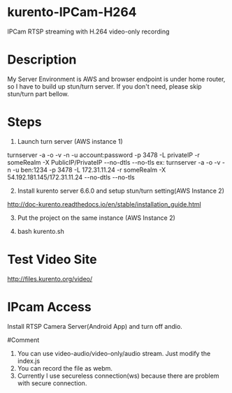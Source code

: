 # kurento-IPCam-H264
IPCam RTSP streaming with H.264 video-only recording 

# Description
  My Server Environment is AWS and browser endpoint is under home router, so I have to build up stun/turn server.
  If you don't need, please skip stun/turn part bellow.
  
# Steps

1. Launch turn server (AWS instance 1)

turnserver -a -o -v -n -u account:password -p 3478 -L privateIP -r someRealm -X PublicIP/PrivateIP --no-dtls --no-tls
ex: turnserver -a -o -v -n -u ben:1234 -p 3478 -L 172.31.11.24 -r someRealm -X 54.192.181.145/172.31.11.24 --no-dtls --no-tls

2. Install kurento server 6.6.0 and setup stun/turn setting(AWS Instance 2)

http://doc-kurento.readthedocs.io/en/stable/installation_guide.html

3. Put the project on the same instance (AWS Instance 2)

4. bash kurento.sh
	
# Test Video Site
http://files.kurento.org/video/

# IPcam Access
Install RTSP Camera Server(Android App) and turn off andio.

#Comment
1. You can use video-audio/video-only/audio stream. Just modify the index.js
2. You can record the file as webm.
3. Currently I use secureless connection(ws) because there are problem with secure connection.
	
